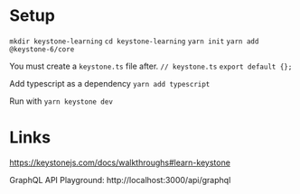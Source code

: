 # Setup
`mkdir keystone-learning`
`cd keystone-learning`
`yarn init`
`yarn add @keystone-6/core`

You must create a `keystone.ts` file after.
`// keystone.ts`
`export default {};`

Add typescript as a dependency
`yarn add typescript`

Run with `yarn keystone dev`

# Links

https://keystonejs.com/docs/walkthroughs#learn-keystone

GraphQL API Playground: http://localhost:3000/api/graphql
